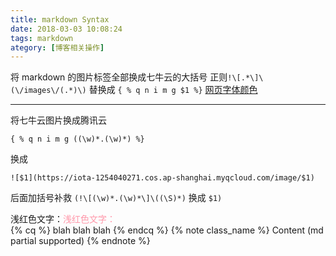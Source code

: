 ```yaml
---
title: markdown Syntax
date: 2018-03-03 10:08:24
tags: markdown
ategory: [博客相关操作]
---
```

将 markdown 的图片标签全部换成七牛云的大括号
正则`!\[.*\]\(\/images\/(.*)\)` 替换成 `{ % q n i m g $1 %}` 
[网页字体颜色](http://www.w3school.com.cn/tags/html_ref_colornames.asp)

---

将七牛云图片换成腾讯云
```
{ % q n i m g ((\w)*.(\w)*) %}
```

 换成

```
![$1](https://iota-1254040271.cos.ap-shanghai.myqcloud.com/image/$1)
```

后面加括号补救
`(!\[(\w)*.(\w)*\]\((\S)*)` 换成 `$1)`

浅红色文字：<font color="#FF98AA">浅红色文字：</font><br /> 
{% cq %} blah blah blah {% endcq %}
{% note class_name %} Content (md partial supported) {% endnote %}


